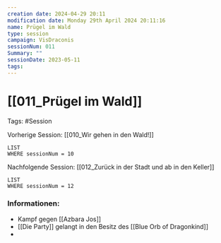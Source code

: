 ```yaml
---
creation date: 2024-04-29 20:11 
modification date: Monday 29th April 2024 20:11:16 
name: Prügel im Wald
type: session 
campaign: VisDraconis
sessionNum: 011
Summary: ""
sessionDate: 2023-05-11
tags:
--- 
```


# [[011_Prügel im Wald]]

Tags: #Session

Vorherige Session: [[010_Wir gehen in den Wald!]]
```dataview
LIST
WHERE sessionNum = 10
```
Nachfolgende Session: [[012_Zurück in der Stadt und ab in den Keller]]
```dataview
LIST
WHERE sessionNum = 12
```

### Informationen:
- Kampf gegen [[Azbara Jos]]
- [[Die Party]] gelangt in den Besitz des [[Blue Orb of Dragonkind]]
- 
